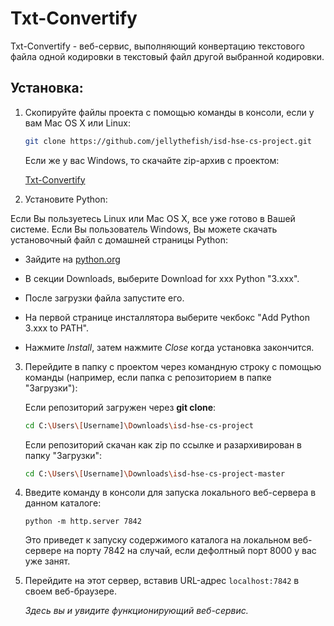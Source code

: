 # Txt-Convertify

Txt-Convertify - веб-сервис, выполняющий конвертацию текстового файла одной кодировки в текстовый файл другой выбранной кодировки.

## Установка:

1. Скопируйте файлы проекта с помощью команды в консоли, если у вам Mac OS X или Linux: 

   ```bash
   git clone https://github.com/jellythefish/isd-hse-cs-project.git
   ```

   Если же у вас Windows, то скачайте zip-архив с проектом: 

   [Txt-Convertify](https://github.com/jellythefish/isd-hse-cs-project/archive/master.zip)

   

2. Установите Python:

Если Вы пользуетесь Linux или Mac OS X, все уже готово в Вашей системе. Если Вы пользователь Windows, Вы можете скачать установочный файл с домашней страницы Python:

- Зайдите на [python.org](https://www.python.org/)

- В секции Downloads, выберите Download for xxx Python "3.xxx".

- После загрузки файла запустите его.

- На первой странице инсталлятора выберите чекбокс "Add Python 3.xxx to PATH".

- Нажмите *Install*, затем нажмите *Close* когда установка закончится.

  

3. Перейдите в папку с проектом через командную строку с помощью команды (например, если папка с репозиторием в папке "Загрузки"):

   Если репозиторий загружен через **git clone**:

   ```bash
   cd C:\Users\[Username]\Downloads\isd-hse-cs-project 
   ```

   Если репозиторий скачан как zip по ссылке и разархивирован в папку "Загрузки":

   ```bash
   cd C:\Users\[Username]\Downloads\isd-hse-cs-project-master
   ```



4. Введите команду в консоли для запуска локального веб-сервера в данном каталоге:

   ```
   python -m http.server 7842
   ```

   Это приведет к запуску содержимого каталога на локальном веб-сервере на порту 7842 на случай, если дефолтный порт 8000 у вас уже занят. 

   

5. Перейдите на этот сервер, вставив URL-адрес `localhost:7842` в своем веб-браузере. 

   *Здесь вы и увидите функционирующий веб-сервис.*

